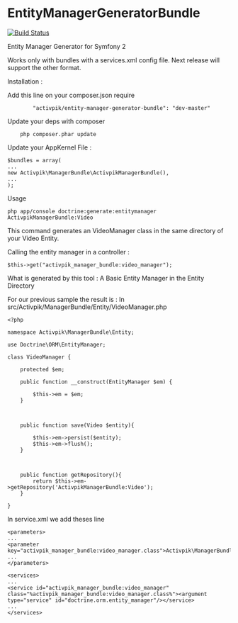 EntityManagerGeneratorBundle
============================

[![Build Status](http://travis-ci.org/Kalyzee/EntityManagerGeneratorBundle.png)](http://travis-ci.org/#!/Kalyzee/EntityManagerGeneratorBundle)

Entity Manager Generator for Symfony 2 

Works only with bundles with a services.xml config file. Next release will support the other format. 

Installation :

Add this line on your composer.json require

```
        "activpik/entity-manager-generator-bundle": "dev-master"
```

Update your deps with composer

```
	php composer.phar update
```

Update your AppKernel File :

```
$bundles = array(
...
new Activpik\ManagerBundle\ActivpikManagerBundle(),
...
);
```

Usage

```
php app/console doctrine:generate:entitymanager ActivpikManagerBundle:Video
```

This command generates an VideoManager class in the same directory of your Video Entity.


Calling the entity manager in a controller :
```
$this->get("activpik_manager_bundle:video_manager");
```

What is generated by this tool : 
A Basic Entity Manager in the Entity Directory

For our previous sample the result is :
In src/Activpik/ManagerBundle/Entity/VideoManager.php
```
<?php

namespace Activpik\ManagerBundle\Entity;

use Doctrine\ORM\EntityManager;

class VideoManager {

	protected $em;

	public function __construct(EntityManager $em) {

		$this->em = $em;
	}



	public function save(Video $entity){

		$this->em->persist($entity);
		$this->em->flush();
	}



	public function getRepository(){
		return $this->em->getRepository('ActivpikManagerBundle:Video');
	}

}
```

In service.xml we add theses line
```
<parameters>
...
<parameter key="activpik_manager_bundle:video_manager.class">Activpik\ManagerBundle\Entity\VideoManager</parameter>
...
</parameters>

<services>
...
<service id="activpik_manager_bundle:video_manager" class="%activpik_manager_bundle:video_manager.class%"><argument type="service" id="doctrine.orm.entity_manager"/></service>
...
</services>
```
